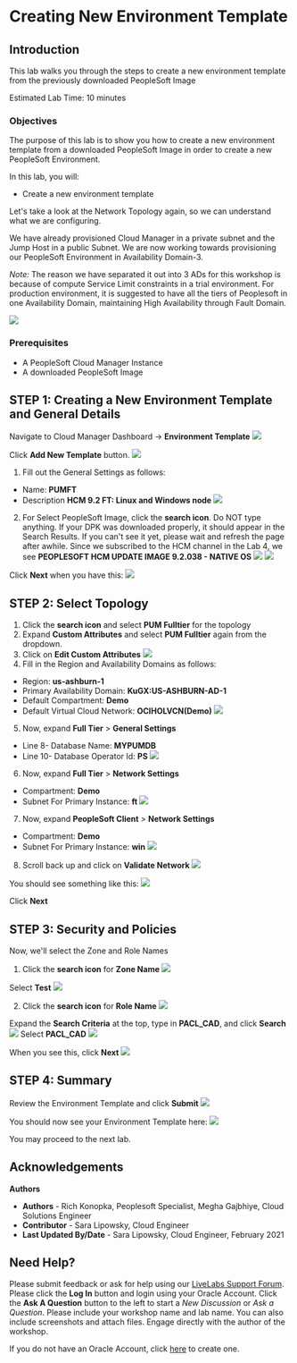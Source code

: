 # Creating New Environment Template

## Introduction

This lab walks you through the steps to create a new environment template from the previously downloaded PeopleSoft Image

Estimated Lab Time: 10 minutes

### Objectives
The purpose of this lab is to show you how to create a new environment template from a downloaded PeopleSoft Image in order to create a new PeopleSoft Environment.

In this lab, you will:
* Create a new environment template

Let's take a look at the Network Topology again, so we can understand what we are configuring.

We have already provisioned Cloud Manager in a private subnet and the Jump Host in a public Subnet. We are now working towards provisioning our PeopleSoft Environment in Availability Domain-3. 

*Note:* The reason we have separated it out into 3 ADs for this workshop is because of compute Service Limit constraints in a trial environment. For production environment, it is suggested to have all the tiers of Peoplesoft in one Availability Domain, maintaining High Availability through Fault Domain.

![](./images/newArch.png "")

### Prerequisites
- A PeopleSoft Cloud Manager Instance
- A downloaded PeopleSoft Image

## **STEP 1**: Creating a New Environment Template and General Details

Navigate to Cloud Manager Dashboard -> **Environment Template**
    ![](./images/1dashtemp.png "")

  Click **Add New Template** button.
  ![](./images/2addtemp.png "")

1. Fill out the General Settings as follows:
  - Name: **PUMFT**
  - Description **HCM 9.2 FT: Linux and Windows node**
  ![](./images/tempnamedescription.png "")

2. For Select PeopleSoft Image, click the **search icon**. Do NOT type anything. If your DPK was downloaded properly, it should appear in the Search Results. If you can't see it yet, please wait and refresh the page after awhile. Since we subscribed to the HCM channel in the Lab 4, we see **PEOPLESOFT HCM UPDATE IMAGE 9.2.038 - NATIVE OS** 
  ![](./images/imagesearch.png "")
  ![](./images/4hcmlookup.png "")

  Click **Next** when you have this:
  ![](./images/3tempname.png "")
## **STEP 2**: Select Topology
1. Click the **search icon** and select **PUM Fulltier** for the topology
2. Expand **Custom Attributes** and select **PUM Fulltier** again from the dropdown.
3. Click on **Edit Custom Attributes**
  ![](./images/5selecttopv2.png "")
4. Fill in the Region and Availability Domains as follows:
  * Region: **us-ashburn-1**
  * Primary Availability Domain: **KuGX:US-ASHBURN-AD-1**
  * Default Compartment: **Demo**
  * Default Virtual Cloud Network: **OCIHOLVCN(Demo)** 
  ![](./images/6region.png "")
5. Now, expand **Full Tier** > **General Settings**
  * Line 8- Database Name: **MYPUMDB**
  * Line 10- Database Operator Id: **PS**
  ![](./images/7ftgeneral.png "")
6. Now, expand **Full Tier** > **Network Settings**
  * Compartment: **Demo**
  * Subnet For Primary Instance: **ft**
  ![](./images/8ftnetwork.png "")
7. Now, expand **PeopleSoft Client** > **Network Settings**
  * Compartment: **Demo**
  * Subnet For Primary Instance: **win**
  ![](./images/9clientnetwork.png "")
8. Scroll back up and click on **Validate Network**
  ![](./images/10validatenetwork.png "")

  You should see something like this:
  ![](./images/11validationok.png "")

Click **Next**

## **STEP 3**: Security and Policies

Now, we'll select the Zone and Role Names

1. Click the **search icon** for **Zone Name**
  ![](./images/12searchzone.png "")

  Select **Test**
  ![](./images/13searchtest.png "")

2. Click the **search icon** for **Role Name**
  ![](./images/14searchrole.png "")

  Expand the **Search Criteria** at the top, type in **PACL\_CAD**, and click **Search**
  ![](./images/15searchrole.png "")
  Select **PACL\_CAD**
  ![](./images/16searchrole.png "")

When you see this, click **Next**
  ![](./images/17next.png "")


## **STEP 4**: Summary

Review the Environment Template and click **Submit**
  ![](./images/18submit.png "")

You should now see your Environment Template here:
  ![](./images/19templist.png "")


You may proceed to the next lab.

## Acknowledgements

**Authors** 
* **Authors** - Rich Konopka, Peoplesoft Specialist, Megha Gajbhiye, Cloud Solutions Engineer
* **Contributor** -  Sara Lipowsky, Cloud Engineer
* **Last Updated By/Date** - Sara Lipowsky, Cloud Engineer, February 2021

## Need Help?
Please submit feedback or ask for help using our [LiveLabs Support Forum](https://community.oracle.com/tech/developers/categories/Migrate%20SaaS%20to%20OCI). Please click the **Log In** button and login using your Oracle Account. Click the **Ask A Question** button to the left to start a *New Discussion* or *Ask a Question*.  Please include your workshop name and lab name.  You can also include screenshots and attach files.  Engage directly with the author of the workshop.

If you do not have an Oracle Account, click [here](https://profile.oracle.com/myprofile/account/create-account.jspx) to create one.